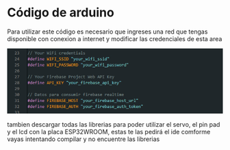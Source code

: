 <h1>Código de arduino</h1>
Para utilizar este código es necesario que ingreses una red que tengas disponible con conexion a internet y modificar las credenciales de esta area

![image](./image.png)

tambien descargar todas las librerias para poder utilizar el servo, el pin pad y el lcd con la placa ESP32WROOM, estas te las pedirá el ide comforme vayas intentando compilar y no encuentre las librerias
